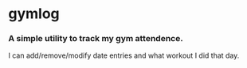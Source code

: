 # gymlog

### A simple utility to track my gym attendence.


I can add/remove/modify date entries and what workout I did that day.